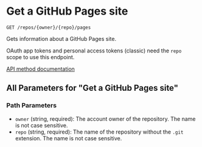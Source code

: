 # Get a GitHub Pages site

`GET /repos/{owner}/{repo}/pages`

Gets information about a GitHub Pages site.

OAuth app tokens and personal access tokens (classic) need the `repo` scope to use this endpoint.

[API method documentation](https://docs.github.com/rest/pages/pages#get-a-apiname-pages-site)

## All Parameters for "Get a GitHub Pages site"

### Path Parameters

- `owner` (string, required): The account owner of the repository. The name is not case sensitive.
- `repo` (string, required): The name of the repository without the `.git` extension. The name is not case sensitive.